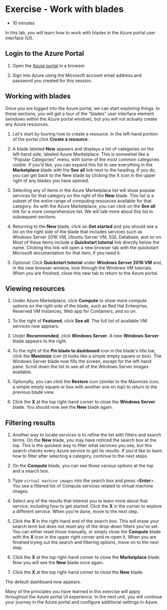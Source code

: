 # Exercise - Work with blades

* 10 minutes

In this lab, you will learn how to work with blades in the Azure portal user interface (UI).

## Login to the Azure Portal

1. Open the [Azure portal](https://portal.azure.com) in a browser.

2. Sign into Azure using the Microsoft account email address and password you created for this session.

## Working with blades

Once you are logged into the Azure portal, we can start exploring things. In these sections, you will get a tour of the "blades" user interface element (windows within the Azure portal window), but you will not actually create any Azure resources.

1. Let's start by touring how to create a resource. In the left-hand portion of the portal click **Create a resource**.

2. A blade labeled **New** appears and displays a list of categories on the left-hand side, labeled Azure Marketplace. This is somewhat like a "Popular Categories" menu, with some of the most common categories visible. If you'd like, you can expand this list to see everything in the **Marketplace** blade with the **See all** link next to the heading. If you do, you can get back to the New blade by clicking the X icon in the upper right of any blades you have opened.

3. Selecting any of items in the Azure Marketplace list will show popular services for that category on the right of the **New** blade. This list is a subset of the entire range of computing resources available for that category. As with the Azure Marketplace, you can click on the **See all** link for a more comprehensive list. We will talk more about this list in subsequent sections.

4. Returning to the **New** blade, click on **Get started** and you should see a list on the right side of the blade that includes services such as Windows Server 2016 VM, Ubuntu Server VM, SQL Database, and so on. Most of these items include a **Quickstart tutorial** link directly below the name. Clicking this link will open a new browser tab with the quickstart Microsoft documentation for that item, if you need it.

5. Optional: Click **Quickstart tutorial** under **Windows Server 2016 VM** and, in the new browser window, look through the Windows VM tutorials. When you are finished, close this new tab to return to the Azure portal.

## Viewing resources

1. Under Azure Marketplace, click **Compute** to show more compute options on the right side of the blade, such as Red Hat Enterprise, Reserved VM Instances, Web app for Containers, and so on.

2. To the right of **Featured**, click **See all**. The full list of available VM services now appears.

3. Under **Recommended**, click **Windows Server**. A new **Windows Server** blade appears to the right.

4. To the right of the **Pin blade to dashboard** icon in the blade's title bar, click the **Maximize** icon (it looks like a simple empty square or box). The Windows Server blade now fills the screen, except for the left-hand pane. Scroll down the list to see all of the Windows Server images available.

5. Optionally, you can click the **Restore** icon (similar to the Maximize icon, a simple empty square or box with another one on top) to return to the previous blade view.

6. Click the **X** at the top right-hand corner to close the **Windows Server** blade. You should now see the **New** blade again.

## Filtering results

1. Another way to locate services is to refine the list with filters and search terms. On the **New** blade, you may have noticed the search box at the top. This is the quickest way to filter what services you see, but this search checks every Azure service to get its results. If you'd like to learn how to filter after selecting a category, continue to the next steps.

2. On the **Compute** blade, you can see these various options at the top and a search box.

3. Type `virtual machine images` into the search box and press <**Enter**>. You see a filtered list of Compute services related to virtual machine images.

4. Select any of the results that interest you to learn more about that service, including how to get started. Click the **X** in the corner to explore a different service. When you're done, move to the next step.

5. Click the **X** in the right-hand end of the search box. This will erase your search term but does not reset any of the drop-down filters you've set. You can either reset those manually, or simply close the **Compute** blade with the **X** icon in the upper right corner and re-open it. When you are finished trying out the search and filtering options, move on to the next step.

6. Click the **X** at the top right-hand corner to close the **Marketplace** blade. Now you will see the **New** blade once again.

7. Click the **X** at the top right-hand corner to close the **New** blade.

The default dashboard now appears.

Many of the principles you have learned in this exercise will apply throughout the Azure portal UI experience. In the next unit, you will continue your journey in the Azure portal and configure additional settings in Azure.
